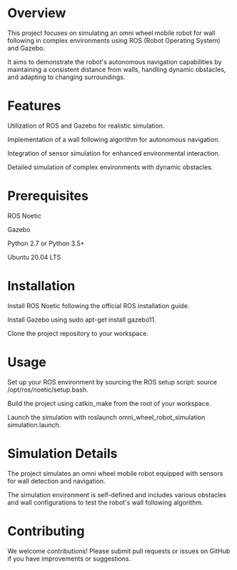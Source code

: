 # Overview
This project focuses on simulating an omni wheel mobile robot for wall following in complex environments using ROS (Robot Operating System) and Gazebo. 

It aims to demonstrate the robot's autonomous navigation capabilities by maintaining a consistent distance from walls, handling dynamic obstacles, and adapting to changing surroundings.

# Features
Utilization of ROS and Gazebo for realistic simulation.

Implementation of a wall following algorithm for autonomous navigation.

Integration of sensor simulation for enhanced environmental interaction.

Detailed simulation of complex environments with dynamic obstacles.

# Prerequisites
ROS Noetic

Gazebo

Python 2.7 or Python 3.5+

Ubuntu 20.04 LTS

# Installation
Install ROS Noetic following the official ROS installation guide.

Install Gazebo using sudo apt-get install gazebo11.

Clone the project repository to your workspace.

# Usage
Set up your ROS environment by sourcing the ROS setup script: source /opt/ros/noetic/setup.bash.

Build the project using catkin_make from the root of your workspace.

Launch the simulation with roslaunch omni_wheel_robot_simulation simulation.launch.

# Simulation Details
The project simulates an omni wheel mobile robot equipped with sensors for wall detection and navigation.

The simulation environment is self-defined and includes various obstacles and wall configurations to test the robot's wall following algorithm.

# Contributing
We welcome contributions! Please submit pull requests or issues on GitHub if you have improvements or suggestions.
